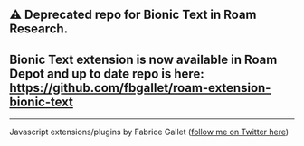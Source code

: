 ## ⚠️ **Deprecated repo** for Bionic Text in Roam Research. 
## Bionic Text extension is now available in **Roam Depot** and up to date repo is here: https://github.com/fbgallet/roam-extension-bionic-text

---
Javascript extensions/plugins by Fabrice Gallet ([follow me on Twitter here](https://twitter.com/fbgallet))
